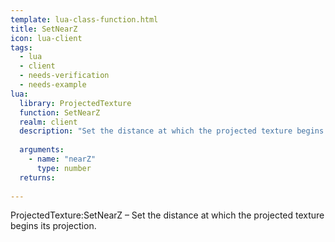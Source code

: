 ```yaml
---
template: lua-class-function.html
title: SetNearZ
icon: lua-client
tags:
  - lua
  - client
  - needs-verification
  - needs-example
lua:
  library: ProjectedTexture
  function: SetNearZ
  realm: client
  description: "Set the distance at which the projected texture begins its projection."
  
  arguments:
    - name: "nearZ"
      type: number
  returns:
    
---
```


<div class="lua__search__keywords">
ProjectedTexture:SetNearZ &#x2013; Set the distance at which the projected texture begins its projection.
</div>
